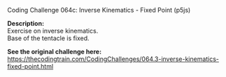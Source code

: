 Coding Challenge 064c: Inverse Kinematics - Fixed Point (p5js)

**Description:**  
Exercise on inverse kinematics.  
Base of the tentacle is fixed.  
  
**See the original challenge here:**  
https://thecodingtrain.com/CodingChallenges/064.3-inverse-kinematics-fixed-point.html

